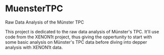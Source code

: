 # MuensterTPC
Raw Data Analysis of the Münster TPC


This project is dedicated to the raw data analysis of Münster's TPC. It'll use code from the XENON1t project, thus giving the oppertunity to start with some basic analysis on Münster's TPC data before diving into depper analysis with XENON1t data.
